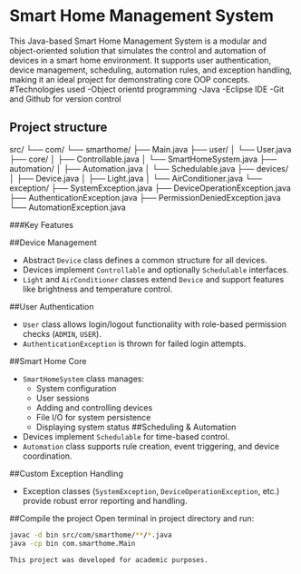 # Smart Home Management System
This Java-based Smart Home Management System is a modular and object-oriented solution that simulates the control and automation of devices in a smart home environment. 
It supports user authentication, device management, scheduling, automation rules, and exception handling, making it an ideal project for demonstrating core OOP concepts.
#Technologies used 
-Object orientd programming
-Java
-Eclipse IDE
-Git and Github for version control

## Project structure
src/
└── com/
└── smarthome/
├── Main.java
├── user/
│ └── User.java
├── core/
│ ├── Controllable.java
│ └── SmartHomeSystem.java
├── automation/
│ ├── Automation.java
│ └── Schedulable.java
├── devices/
│ ├── Device.java
│ ├── Light.java
│ └── AirConditioner.java
└── exception/
├── SystemException.java
├── DeviceOperationException.java
├── AuthenticationException.java
├── PermissionDeniedException.java
└── AutomationException.java

###Key Features

##Device Management
- Abstract `Device` class defines a common structure for all devices.
- Devices implement `Controllable` and optionally `Schedulable` interfaces.
- `Light` and `AirConditioner` classes extend `Device` and support features like brightness and temperature control.

##User Authentication
- `User` class allows login/logout functionality with role-based permission checks (`ADMIN`, `USER`).
- `AuthenticationException` is thrown for failed login attempts.

##Smart Home Core
- `SmartHomeSystem` class manages:
  - System configuration
  - User sessions
  - Adding and controlling devices
  - File I/O for system persistence
  - Displaying system status
##Scheduling & Automation
- Devices implement `Schedulable` for time-based control.
- `Automation` class supports rule creation, event triggering, and device coordination.

##Custom Exception Handling
- Exception classes (`SystemException`, `DeviceOperationException`, etc.) provide robust error reporting and handling.

##Compile the project
   Open terminal in project directory and run:
   ```bash
   javac -d bin src/com/smarthome/**/*.java
java -cp bin com.smarthome.Main

This project was developed for academic purposes.
